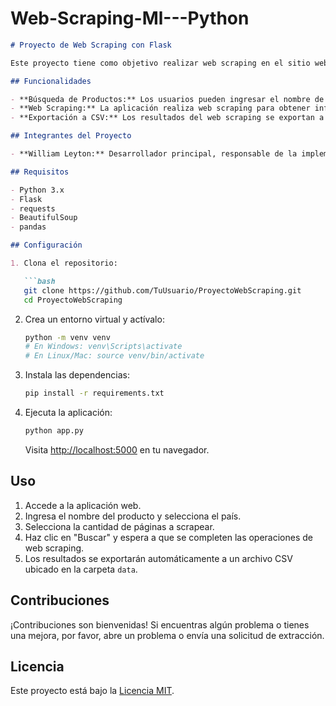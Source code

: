 # Web-Scraping-Ml---Python

```markdown
# Proyecto de Web Scraping con Flask

Este proyecto tiene como objetivo realizar web scraping en el sitio web de MercadoLibre y mostrar los resultados en un archivo CSV. La aplicación, creada con Flask, permite a los usuarios ingresar un producto y seleccionar un país para buscar información sobre el mismo en MercadoLibre. Los resultados del web scraping se almacenan en un archivo CSV para su fácil acceso y análisis.

## Funcionalidades

- **Búsqueda de Productos:** Los usuarios pueden ingresar el nombre de un producto y seleccionar el país para buscar información en MercadoLibre.
- **Web Scraping:** La aplicación realiza web scraping para obtener información detallada sobre el producto, incluyendo títulos, precios, enlaces a productos y enlaces a imágenes.
- **Exportación a CSV:** Los resultados del web scraping se exportan a un archivo CSV para su posterior análisis.

## Integrantes del Proyecto

- **William Leyton:** Desarrollador principal, responsable de la implementación del web scraping y la lógica de la aplicación.

## Requisitos

- Python 3.x
- Flask
- requests
- BeautifulSoup
- pandas

## Configuración

1. Clona el repositorio:

   ```bash
   git clone https://github.com/TuUsuario/ProyectoWebScraping.git
   cd ProyectoWebScraping
   ```

2. Crea un entorno virtual y actívalo:

   ```bash
   python -m venv venv
   # En Windows: venv\Scripts\activate
   # En Linux/Mac: source venv/bin/activate
   ```

3. Instala las dependencias:

   ```bash
   pip install -r requirements.txt
   ```

4. Ejecuta la aplicación:

   ```bash
   python app.py
   ```

   Visita [http://localhost:5000](http://localhost:5000) en tu navegador.

## Uso

1. Accede a la aplicación web.
2. Ingresa el nombre del producto y selecciona el país.
3. Selecciona la cantidad de páginas a scrapear.
4. Haz clic en "Buscar" y espera a que se completen las operaciones de web scraping.
5. Los resultados se exportarán automáticamente a un archivo CSV ubicado en la carpeta `data`.

## Contribuciones

¡Contribuciones son bienvenidas! Si encuentras algún problema o tienes una mejora, por favor, abre un problema o envía una solicitud de extracción.

## Licencia

Este proyecto está bajo la [Licencia MIT](LICENSE).
```


